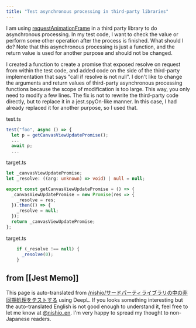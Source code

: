 ```yaml
---
title: "Test asynchronous processing in third-party libraries"
---
```


I am using [requestAnimationFrame](https://developer.mozilla.org/ja/docs/Web/API/Window/requestAnimationFrame) in a third party library to do asynchronous processing. In my test code, I want to check the value or perform some other operation after the process is finished. What should I do?
Note that this asynchronous processing is just a function, and the return value is used for another purpose and should not be changed.

I created a function to create a promise that exposed resolve on request from within the test code, and added code on the side of the third-party implementation that says "call if resolve is not null".
I don't like to change the arguments and return values of third-party asynchronous processing functions because the scope of modification is too large. This way, you only need to modify a few lines.
The fix is not to rewrite the third-party code directly, but to replace it in a jest.spyOn-like manner. In this case, I had already replaced it for another purpose, so I used that.

test.ts

```typescript
test("foo", async () => {
  let p = getCanvasViewUpdatePromise();
  ...
  await p;
  ...
```


target.ts

```typescript
let _canvasViewUpdatePromise;
let _resolve: ((arg: unknown) => void) | null = null;

export const getCanvasViewUpdatePromise = () => {
  _canvasViewUpdatePromise = new Promise(res => {
    _resolve = res;
  }).then(() => {
    _resolve = null;
  });
  return _canvasViewUpdatePromise;
};
```

target.ts

```typescript
    if (_resolve !== null) {
      _resolve(0);
    }
```


from  [[Jest Memo]]
---
This page is auto-translated from [/nishio/サードパーティライブラリの中の非同期処理をテストする](https://scrapbox.io/nishio/サードパーティライブラリの中の非同期処理をテストする) using DeepL. If you looks something interesting but the auto-translated English is not good enough to understand it, feel free to let me know at [@nishio_en](https://twitter.com/nishio_en). I'm very happy to spread my thought to non-Japanese readers.